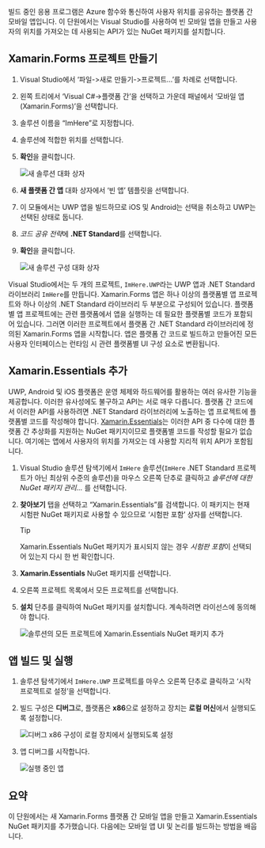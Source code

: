 빌드 중인 응용 프로그램은 Azure 함수와 통신하여 사용자 위치를 공유하는 플랫폼 간 모바일 앱입니다. 이 단원에서는 Visual Studio를 사용하여 빈 모바일 앱을 만들고 사용자의 위치를 가져오는 데 사용되는 API가 있는 NuGet 패키지를 설치합니다.

## <a name="create-the-xamarinforms-project"></a>Xamarin.Forms 프로젝트 만들기

1. Visual Studio에서 ‘파일->새로 만들기->프로젝트...’를 차례로 선택합니다.

1. 왼쪽 트리에서 ‘Visual C#->플랫폼 간’을 선택하고 가운데 패널에서 ‘모바일 앱(Xamarin.Forms)’을 선택합니다.

1. 솔루션 이름을 “ImHere”로 지정합니다.

1. 솔루션에 적합한 위치를 선택합니다.

1. **확인**을 클릭합니다.

    ![새 솔루션 대화 상자](../media/2-new-solution-dialog.png)

1. **새 플랫폼 간 앱** 대화 상자에서 ‘빈 앱’ 템플릿을 선택합니다.

1. 이 모듈에서는 UWP 앱을 빌드하므로 iOS 및 Android는 선택을 취소하고 UWP는 선택된 상태로 둡니다.

1. *코드 공유 전략*에 **.NET Standard**를 선택합니다.

1. **확인**을 클릭합니다.

    ![새 솔루션 구성 대화 상자](../media/2-configure-solution-dialog.png)

Visual Studio에서는 두 개의 프로젝트, `ImHere.UWP`라는 UWP 앱과 .NET Standard 라이브러리 `ImHere`를 만듭니다. Xamarin.Forms 앱은 하나 이상의 플랫폼별 앱 프로젝트와 하나 이상의 .NET Standard 라이브러리 두 부분으로 구성되어 있습니다. 플랫폼별 앱 프로젝트에는 관련 플랫폼에서 앱을 실행하는 데 필요한 플랫폼별 코드가 포함되어 있습니다. 그러면 이러한 프로젝트에서 플랫폼 간 .NET Standard 라이브러리에 정의된 Xamarin.Forms 앱을 시작합니다. 앱은 플랫폼 간 코드로 빌드하고 만들어진 모든 사용자 인터페이스는 런타임 시 관련 플랫폼별 UI 구성 요소로 변환됩니다.

## <a name="adding-xamarinessentials"></a>Xamarin.Essentials 추가

UWP, Android 및 iOS 플랫폼은 운영 체제와 하드웨어를 활용하는 여러 유사한 기능을 제공합니다. 이러한 유사성에도 불구하고 API는 서로 매우 다릅니다. 플랫폼 간 코드에서 이러한 API를 사용하려면 .NET Standard 라이브러리에 노출하는 앱 프로젝트에 플랫폼별 코드를 작성해야 합니다. [Xamarin.Essentials](https://docs.microsoft.com/xamarin/essentials/?azure-portal=true)는 이러한 API 중 다수에 대한 플랫폼 간 추상화를 지원하는 NuGet 패키지이므로 플랫폼별 코드를 작성할 필요가 없습니다. 여기에는 앱에서 사용자의 위치를 가져오는 데 사용할 지리적 위치 API가 포함됩니다.

1. Visual Studio 솔루션 탐색기에서 `ImHere` 솔루션(`ImHere` .NET Standard 프로젝트가 아닌 최상위 수준의 솔루션)을 마우스 오른쪽 단추로 클릭하고 *솔루션에 대한 NuGet 패키지 관리...* 를 선택합니다.

1. **찾아보기** 탭을 선택하고 “Xamarin.Essentials”를 검색합니다. 이 패키지는 현재 시험판 NuGet 패키지로 사용할 수 있으므로 ‘시험판 포함’ 상자를 선택합니다.

    > [!TIP]
    > Xamarin.Essentials NuGet 패키지가 표시되지 않는 경우 *시험판 포함*이 선택되어 있는지 다시 한 번 확인합니다. 

1. **Xamarin.Essentials** NuGet 패키지를 선택합니다.

1. 오른쪽 프로젝트 목록에서 모든 프로젝트를 선택합니다.

1. **설치** 단추를 클릭하여 NuGet 패키지를 설치합니다. 계속하려면 라이선스에 동의해야 합니다.

    ![솔루션의 모든 프로젝트에 Xamarin.Essentials NuGet 패키지 추가](../media/2-add-essentials-nuget.png)

## <a name="building-and-running-the-app"></a>앱 빌드 및 실행

1. 솔루션 탐색기에서 `ImHere.UWP` 프로젝트를 마우스 오른쪽 단추로 클릭하고 ‘시작 프로젝트로 설정’을 선택합니다.

1. 빌드 구성은 **디버그**로, 플랫폼은 **x86**으로 설정하고 장치는 **로컬 머신**에서 실행되도록 설정합니다.

    ![디버그 x86 구성이 로컬 장치에서 실행되도록 설정](../media/2-debug-configuration.png)

1. 앱 디버그를 시작합니다.

    ![실행 중인 앱](../media/2-debuging-app.png)

## <a name="summary"></a>요약

이 단원에서는 새 Xamarin.Forms 플랫폼 간 모바일 앱을 만들고 Xamarin.Essentials NuGet 패키지를 추가했습니다. 다음에는 모바일 앱 UI 및 논리를 빌드하는 방법을 배웁니다.